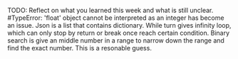 TODO: Reflect on what you learned this week and what is still unclear.
#TypeError: 'float' object cannot be interpreted as an integer has become an issue. Json is a list that contains dictionary. While turn gives infinity loop, which can only stop by return or break once reach certain condition. Binary search is give an middle number in a range to narrow down the range and find the exact number. This is a resonable guess. 
